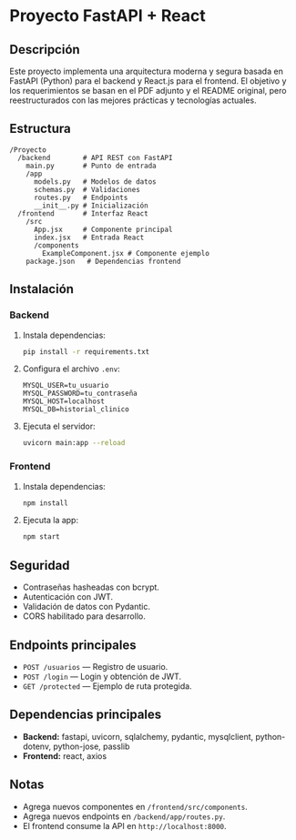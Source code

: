 # Proyecto FastAPI + React

## Descripción
Este proyecto implementa una arquitectura moderna y segura basada en FastAPI (Python) para el backend y React.js para el frontend. El objetivo y los requerimientos se basan en el PDF adjunto y el README original, pero reestructurados con las mejores prácticas y tecnologías actuales.

## Estructura
```
/Proyecto
  /backend        # API REST con FastAPI
    main.py       # Punto de entrada
    /app
      models.py   # Modelos de datos
      schemas.py  # Validaciones
      routes.py   # Endpoints
      __init__.py # Inicialización
  /frontend       # Interfaz React
    /src
      App.jsx     # Componente principal
      index.jsx   # Entrada React
      /components
        ExampleComponent.jsx # Componente ejemplo
    package.json   # Dependencias frontend
```

## Instalación

### Backend
1. Instala dependencias:
   ```sh
   pip install -r requirements.txt
   ```
2. Configura el archivo `.env`:
   ```
   MYSQL_USER=tu_usuario
   MYSQL_PASSWORD=tu_contraseña
   MYSQL_HOST=localhost
   MYSQL_DB=historial_clinico
   ```
3. Ejecuta el servidor:
   ```sh
   uvicorn main:app --reload
   ```

### Frontend
1. Instala dependencias:
   ```sh
   npm install
   ```
2. Ejecuta la app:
   ```sh
   npm start
   ```

## Seguridad
- Contraseñas hasheadas con bcrypt.
- Autenticación con JWT.
- Validación de datos con Pydantic.
- CORS habilitado para desarrollo.

## Endpoints principales
- `POST /usuarios` — Registro de usuario.
- `POST /login` — Login y obtención de JWT.
- `GET /protected` — Ejemplo de ruta protegida.

## Dependencias principales
- **Backend:** fastapi, uvicorn, sqlalchemy, pydantic, mysqlclient, python-dotenv, python-jose, passlib
- **Frontend:** react, axios

## Notas
- Agrega nuevos componentes en `/frontend/src/components`.
- Agrega nuevos endpoints en `/backend/app/routes.py`.
- El frontend consume la API en `http://localhost:8000`.

